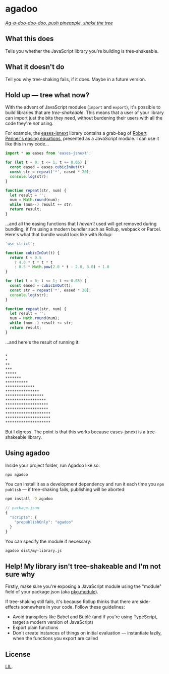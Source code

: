 # agadoo

*[Ag-a-doo-doo-doo, push pineapple, shake the tree](https://www.youtube.com/watch?v=POv-3yIPSWc)*


## What this does

Tells you whether the JavaScript library you're building is tree-shakeable.

## What it doesn't do

Tell you why tree-shaking fails, if it does. Maybe in a future version.

## Hold up — tree what now?

With the advent of JavaScript modules (`import` and `export`), it's possible to build libraries that are *tree-shakeable*. This means that a user of your library can import just the bits they need, without burdening their users with all the code they're *not* using.

For example, the [eases-jsnext](https://github.com/Rich-Harris/eases-jsnext) library contains a grab-bag of [Robert Penner's easing equations](http://robertpenner.com/easing/), presented as a JavaScript module. I can use it like this in my code...

```js
import * as eases from 'eases-jsnext';

for (let t = 0; t <= 1; t += 0.05) {
  const eased = eases.cubicInOut(t)
  const str = repeat('*', eased * 20);
  console.log(str);
}

function repeat(str, num) {
  let result = '';
  num = Math.round(num);
  while (num--) result += str;
  return result;
}
```

...and all the easing functions that I *haven't* used will get removed during bundling, if I'm using a modern bundler such as Rollup, webpack or Parcel. Here's what that bundle would look like with Rollup:

```js
'use strict';

function cubicInOut(t) {
  return t < 0.5
    ? 4.0 * t * t * t
    : 0.5 * Math.pow(2.0 * t - 2.0, 3.0) + 1.0
}

for (let t = 0; t <= 1; t += 0.05) {
  const eased = cubicInOut(t);
  const str = repeat('*', eased * 20);
  console.log(str);
}

function repeat(str, num) {
  let result = '';
  num = Math.round(num);
  while (num--) result += str;
  return result;
}
```

...and here's the result of running it:

```

*
*
**
***
*****
*******
**********
*************
***************
*****************
******************
*******************
*******************
********************
********************
********************
```

But I digress. The point is that this works because eases-jsnext is a tree-shakeable library.


## Using agadoo

Inside your project folder, run Agadoo like so:

```bash
npx agadoo
```

You can install it as a development dependency and run it each time you `npm publish` — if tree-shaking fails, publishing will be aborted:

```bash
npm install -D agadoo
```

```js
// package.json
{
  "scripts": {
    "prepublishOnly": "agadoo"
  }
}
```

You can specify the module if necessary:

```bash
agadoo dist/my-library.js
```


## Help! My library isn't tree-shakeable and I'm not sure why

Firstly, make sure you're exposing a JavaScript module using the "module" field of your package.json (aka [pkg.module](https://github.com/rollup/rollup/wiki/pkg.module)).

If tree-shaking still fails, it's because Rollup thinks that there are side-effects somewhere in your code. Follow these guidelines:

* Avoid transpilers like Babel and Bublé (and if you're using TypeScript, target a modern version of JavaScript)
* Export plain functions
* Don't create instances of things on initial evaluation — instantiate lazily, when the functions you export are called


## License

[LIL](LICENSE).